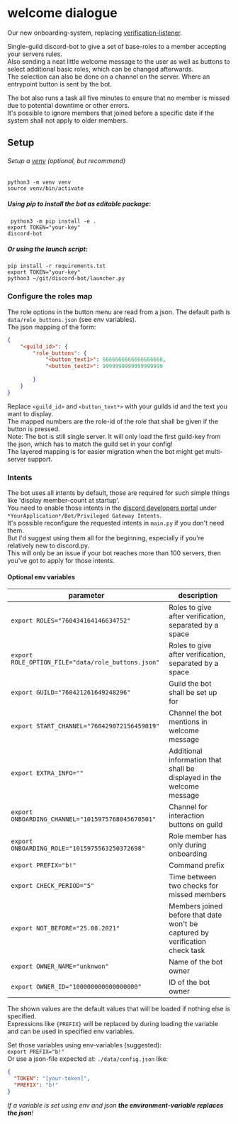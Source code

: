 # welcome dialogue
Our new onboarding-system, replacing [verification-listener](https://github.com/Info-Bonn/verification-listener).  

Single-guild discord-bot to give a set of base-roles to a member accepting your servers rules.  
Also sending a neat little welcome message to the user as well as buttons to select additional basic roles, which can be changed afterwards.    
The selection can also be done on a channel on the server. Where an entrypoint button is sent by the bot.

The bot also runs a task all five minutes to ensure that no member is missed due to potential downtime or other errors.   
It's possible to ignore members that joined before a specific date if the system shall not apply to older members.  

## Setup

###### Setup a [venv](https://docs.python.org/3/library/venv.html) (optional, but recommend)
`python3 -m venv venv`   
`source venv/bin/activate` 


##### Using pip to install the bot as editable package:  
` python3 -m pip install -e .`  
`export TOKEN="your-key"`  
`discord-bot`  
##### Or using the launch script:  
`pip install -r requirements.txt`  
`export TOKEN="your-key"`   
`python3 ~/git/discord-bot/launcher.py`  

### Configure the roles map
The role options in the button menu are read from a json. The default path is `data/role_buttons.json` (see env variables).  
The json mapping of the form:
```json
{
    "<guild_id>": {
        "role_buttons": {
            "<button_text1>": 6666666666666666666,
            "<button_text2>": 9999999999999999999
          
        }
    }
}
```
Replace `<guild_id>` and `<button_text*>` with your guilds id and the text you want to display.  
The mapped numbers are the role-id of the role that shall be given if the button is pressed.  
Note: The bot is still single server. It will only load the first guild-key from the json, which has to match the guild set in your config!  
The layered mapping is for easier migration when the bot might get multi-server support.

### Intents
The bot uses all intents by default, those are required for such simple things like 'display member-count at startup'.  
You need to enable those intents in the [discord developers portal](https://discord.com/developers/applications) 
under `*YourApplication*/Bot/Privileged Gateway Intents`.   
It's possible reconfigure the requested intents in `main.py` if you don't need them.  
But I'd suggest using them all for the beginning, especially if you're relatively new to discord.py.  
This will only be an issue if your bot reaches more than 100 servers, then you've got to apply for those intents. 

#### Optional env variables
| parameter                                          | description                                                                  |
|----------------------------------------------------|------------------------------------------------------------------------------|  
| `export ROLES="760434164146634752"`                | Roles to give after verification, separated by a space                       |
| `export ROLE_OPTION_FILE="data/role_buttons.json"` | Roles to give after verification, separated by a space                       |
| `export GUILD="760421261649248296"`                | Guild the bot shall be set up for                                            |
| `export START_CHANNEL="760429072156459019"`        | Channel the bot mentions in welcome message                                  |
| `export EXTRA_INFO=""`                             | Additional information that shall be displayed in the welcome message        |
| `export ONBOARDING_CHANNEL="1015975768045670501"`  | Channel for interaction buttons on guild                                     |
| `export ONBOARDING_ROLE="1015975563250372698"`     | Role member has only during onboarding                                       |
| `export PREFIX="b!"`                               | Command prefix                                                               |
| `export CHECK_PERIOD="5"`                          | Time between two checks for missed members                                   |
| `export NOT_BEFORE="25.08.2021"`                   | Members joined before that date won't be captured by verification check task |
| `export OWNER_NAME="unknwon"`                      | Name of the bot owner                                                        | |
| `export OWNER_ID="100000000000000000"`             | ID of the bot owner                                                          |

The shown values are the default values that will be loaded if nothing else is specified.  
Expressions like `{PREFIX}` will be replaced by during loading the variable and can be used in specified env variables.

Set those variables using env-variables (suggested):  
`export PREFIX="b!"`  
Or use a json-file expected at: `./data/config.json` like:  
```json
{
  "TOKEN": "[your-token]",
  "PREFIX": "b!"
}
```

_If a variable is set using env and json **the environment-variable replaces the json**!_
